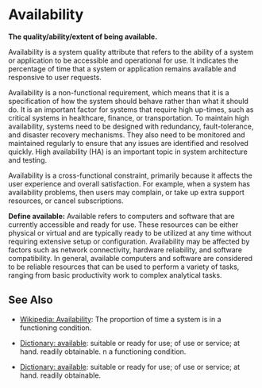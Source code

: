 # Availability

**The quality/ability/extent of being available.**

<span data-chatgpt-prompt="explain availability (system quality attribute, non-functional requirement, cross-functional constraint)">

Availability is a system quality attribute that refers to the ability of a system or application to be accessible and operational for use. It indicates the percentage of time that a system or application remains available and responsive to user requests.

Availability is a non-functional requirement, which means that it is a specification of how the system should behave rather than what it should do. It is an important factor for systems that require high up-times, such as critical systems in healthcare, finance, or transportation. To maintain high availability, systems need to be designed with redundancy, fault-tolerance, and disaster recovery mechanisms. They also need to be monitored and maintained regularly to ensure that any issues are identified and resolved quickly. High availability (HA) is an important topic in system architecture and testing.

Availability is a cross-functional constraint, primarily because it affects the user experience and overall satisfaction. For example, when a system has availability problems, then users may complain, or take up extra support resources, or cancel subscriptions.

</span>

**Define available:** <span data-chatgpt-prompt="define available (computers and software)">Available refers to computers and software that are currently accessible and ready for use. These resources can be either physical or virtual and are typically ready to be utilized at any time without requiring extensive setup or configuration. Availability may be affected by factors such as network connectivity, hardware reliability, and software compatibility. In general, available computers and software are considered to be reliable resources that can be used to perform a variety of tasks, ranging from basic productivity work to complex analytical tasks.</span>

## See Also

* [Wikipedia: Availability](https://wikipedia.org/wiki/Availability): The proportion of time a system is in a functioning condition.

* [Dictionary: available](https://www.dictionary.com/browse/available): suitable or ready for use; of use or service; at hand. readily obtainable.
n a functioning condition.

* [Dictionary: available](https://www.dictionary.com/browse/available): suitable or ready for use; of use or service; at hand. readily obtainable.
